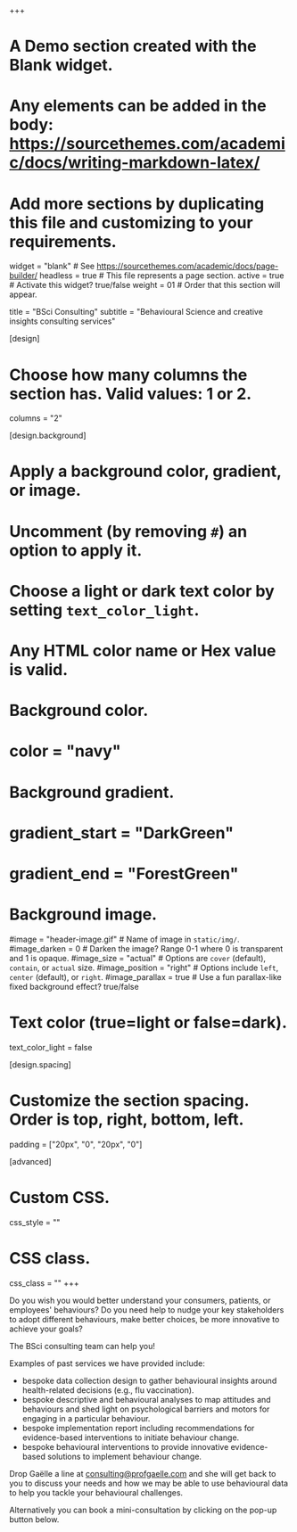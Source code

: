 +++
# A Demo section created with the Blank widget.
# Any elements can be added in the body: https://sourcethemes.com/academic/docs/writing-markdown-latex/
# Add more sections by duplicating this file and customizing to your requirements.

widget = "blank"  # See https://sourcethemes.com/academic/docs/page-builder/
headless = true  # This file represents a page section.
active = true  # Activate this widget? true/false
weight = 01  # Order that this section will appear.

title = "BSci Consulting"
subtitle = "Behavioural Science and creative insights consulting services"



[design]
  # Choose how many columns the section has. Valid values: 1 or 2.
  columns = "2"

[design.background]
  # Apply a background color, gradient, or image.
  #   Uncomment (by removing `#`) an option to apply it.
  #   Choose a light or dark text color by setting `text_color_light`.
  #   Any HTML color name or Hex value is valid.

  # Background color.
  # color = "navy"
  
  # Background gradient.
  # gradient_start = "DarkGreen"
  # gradient_end = "ForestGreen"
  
  # Background image.
  #image = "header-image.gif"  # Name of image in `static/img/`.
  #image_darken = 0  # Darken the image? Range 0-1 where 0 is transparent and 1 is opaque.
  #image_size = "actual"  #  Options are `cover` (default), `contain`, or `actual` size.
  #image_position = "right"  # Options include `left`, `center` (default), or `right`.
  #image_parallax = true  # Use a fun parallax-like fixed background effect? true/false
  
  # Text color (true=light or false=dark).
  text_color_light = false

[design.spacing]
  # Customize the section spacing. Order is top, right, bottom, left.
  padding = ["20px", "0", "20px", "0"]

[advanced]
 # Custom CSS. 
 css_style = ""
 
 # CSS class.
 css_class = ""
+++

Do you wish you would better understand your consumers, patients, or employees' behaviours? Do you need help to nudge your key stakeholders to adopt different behaviours, make better choices, be more innovative to achieve your goals?

The BSci consulting team can help you!

Examples of past services we have provided include:

- bespoke data collection design to gather behavioural insights around health-related decisions (e.g., flu vaccination).
- bespoke descriptive and behavioural analyses to map attitudes and behaviours and shed light on psychological barriers and motors for engaging in a particular behaviour.
- bespoke implementation report including recommendations for evidence-based interventions to initiate behaviour change.
- bespoke behavioural interventions to provide innovative evidence-based solutions to implement behaviour change.

Drop Gaëlle a line at [consulting@profgaelle.com](mailto:consulting@profgaelle.com) and she will get back to you to discuss your needs and how we may be able to use behavioural data to help you tackle your behavioural challenges.

Alternatively you can book a mini-consultation by clicking on the pop-up button below.

<!-- Calendly badge widget begin -->
<link href="https://assets.calendly.com/assets/external/widget.css" rel="stylesheet">
<script src="https://assets.calendly.com/assets/external/widget.js" type="text/javascript" async></script>
<script type="text/javascript">window.onload = function() { Calendly.initBadgeWidget({ url: 'https://calendly.com/profgaelle/30min', text: 'Book a 15-minute mini consultation', color: '#fa2742', textColor: '#ffffff', branding: true }); }</script>
<!-- Calendly badge widget end -->
